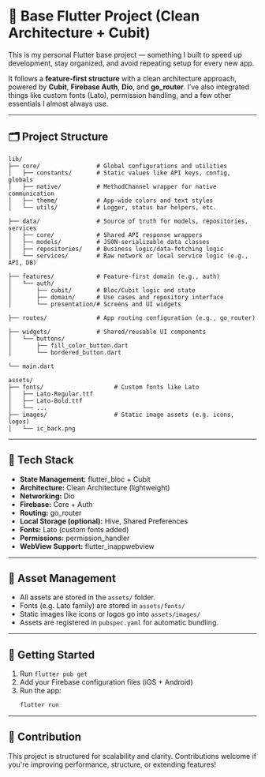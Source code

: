 # 🧱 Base Flutter Project (Clean Architecture + Cubit)

This is my personal Flutter base project — something I built to speed up development, stay organized, and avoid repeating setup for every new app.  

It follows a **feature-first structure** with a clean architecture approach, powered by **Cubit**, **Firebase Auth**, **Dio**, and **go_router**. I’ve also integrated things like custom fonts (Lato), permission handling, and a few other essentials I almost always use.

---

## 🗂️ Project Structure

```
lib/
├── core/                # Global configurations and utilities
│   ├── constants/       # Static values like API keys, config, globals
│   ├── native/          # MethodChannel wrapper for native communication
│   ├── theme/           # App-wide colors and text styles
│   └── utils/           # Logger, status bar helpers, etc.

├── data/                # Source of truth for models, repositories, services
│   ├── core/            # Shared API response wrappers
│   ├── models/          # JSON-serializable data classes
│   ├── repositories/    # Business logic/data-fetching logic
│   └── services/        # Raw network or local service logic (e.g., API, DB)

├── features/            # Feature-first domain (e.g., auth)
│   └── auth/            
│       ├── cubit/       # Bloc/Cubit logic and state
│       ├── domain/      # Use cases and repository interface
│       └── presentation/# Screens and UI widgets

├── routes/              # App routing configuration (e.g., go_router)

├── widgets/             # Shared/reusable UI components
│   └── buttons/         
│       ├── fill_color_button.dart
│       └── bordered_button.dart

└── main.dart   

assets/
├── fonts/                    # Custom fonts like Lato
│   ├── Lato-Regular.ttf
│   ├── Lato-Bold.ttf
│   └── ...
├── images/                   # Static image assets (e.g. icons, logos)
│   └── ic_back.png
```

---

## 🧠 Tech Stack

- **State Management:** flutter_bloc + Cubit
- **Architecture:** Clean Architecture (lightweight)
- **Networking:** Dio
- **Firebase:** Core + Auth
- **Routing:** go_router
- **Local Storage (optional):** Hive, Shared Preferences
- **Fonts:** Lato (custom fonts added)
- **Permissions:** permission_handler
- **WebView Support:** flutter_inappwebview

---

## 🎨 Asset Management

- All assets are stored in the `assets/` folder.
- Fonts (e.g. Lato family) are stored in `assets/fonts/`
- Static images like icons or logos go into `assets/images/`
- Assets are registered in `pubspec.yaml` for automatic bundling.

---

## 🚀 Getting Started

1. Run `flutter pub get`
2. Add your Firebase configuration files (iOS + Android)
3. Run the app:
   ```bash
   flutter run
   ```

---

## 👏 Contribution

This project is structured for scalability and clarity. Contributions welcome if you're improving performance, structure, or extending features!

